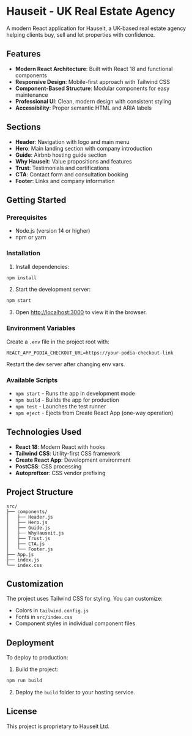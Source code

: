 # Hauseit - UK Real Estate Agency

A modern React application for Hauseit, a UK-based real estate agency helping clients buy, sell and let properties with confidence.

## Features

- **Modern React Architecture**: Built with React 18 and functional components
- **Responsive Design**: Mobile-first approach with Tailwind CSS
- **Component-Based Structure**: Modular components for easy maintenance
- **Professional UI**: Clean, modern design with consistent styling
- **Accessibility**: Proper semantic HTML and ARIA labels

## Sections

- **Header**: Navigation with logo and main menu
- **Hero**: Main landing section with company introduction
- **Guide**: Airbnb hosting guide section
- **Why Hauseit**: Value propositions and features
- **Trust**: Testimonials and certifications
- **CTA**: Contact form and consultation booking
- **Footer**: Links and company information

## Getting Started

### Prerequisites

- Node.js (version 14 or higher)
- npm or yarn

### Installation

1. Install dependencies:
```bash
npm install
```

2. Start the development server:
```bash
npm start
```

3. Open [http://localhost:3000](http://localhost:3000) to view it in the browser.

### Environment Variables

Create a `.env` file in the project root with:

```
REACT_APP_PODIA_CHECKOUT_URL=https://your-podia-checkout-link
```

Restart the dev server after changing env vars.

### Available Scripts

- `npm start` - Runs the app in development mode
- `npm build` - Builds the app for production
- `npm test` - Launches the test runner
- `npm eject` - Ejects from Create React App (one-way operation)

## Technologies Used

- **React 18**: Modern React with hooks
- **Tailwind CSS**: Utility-first CSS framework
- **Create React App**: Development environment
- **PostCSS**: CSS processing
- **Autoprefixer**: CSS vendor prefixing

## Project Structure

```
src/
├── components/
│   ├── Header.js
│   ├── Hero.js
│   ├── Guide.js
│   ├── WhyHauseit.js
│   ├── Trust.js
│   ├── CTA.js
│   └── Footer.js
├── App.js
├── index.js
└── index.css
```

## Customization

The project uses Tailwind CSS for styling. You can customize:

- Colors in `tailwind.config.js`
- Fonts in `src/index.css`
- Component styles in individual component files

## Deployment

To deploy to production:

1. Build the project:
```bash
npm run build
```

2. Deploy the `build` folder to your hosting service.

## License

This project is proprietary to Hauseit Ltd.

